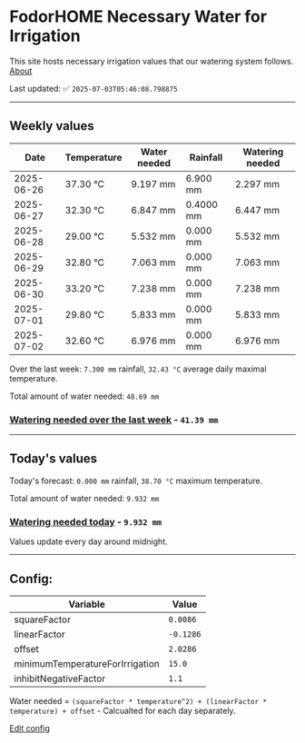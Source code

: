 # FodorHOME Necessary Water for Irrigation

This site hosts necessary irrigation values that our watering system follows. [About](https://github.com/redyau/irrigation)

Last updated: ✅ `2025-07-03T05:46:08.798875`

---

## Weekly values

| Date | Temperature | Water needed | Rainfall | Watering needed |
|-----|-----|-----|-----|-----|
| 2025-06-26 | 37.30 °C | 9.197 mm | 6.900 mm | 2.297 mm |
| 2025-06-27 | 32.30 °C | 6.847 mm | 0.4000 mm | 6.447 mm |
| 2025-06-28 | 29.00 °C | 5.532 mm | 0.000 mm | 5.532 mm |
| 2025-06-29 | 32.80 °C | 7.063 mm | 0.000 mm | 7.063 mm |
| 2025-06-30 | 33.20 °C | 7.238 mm | 0.000 mm | 7.238 mm |
| 2025-07-01 | 29.80 °C | 5.833 mm | 0.000 mm | 5.833 mm |
| 2025-07-02 | 32.60 °C | 6.976 mm | 0.000 mm | 6.976 mm |


Over the last week: `7.300 mm` rainfall, `32.43 °C` average daily maximal temperature.

Total amount of water needed: `48.69 mm`

### [Watering needed over the last week](lastweek.txt) - `41.39 mm`

---

## Today's values

Today's forecast: `0.000 mm` rainfall, `38.70 °C` maximum temperature.

Total amount of water needed: `9.932 mm`

### [Watering needed today](today.txt) - `9.932 mm`

Values update every day around midnight.

---

## Config:

| Variable | Value |
|-----|-----|
| squareFactor | `0.0086` |
| linearFactor | `-0.1286` |
| offset | `2.0286` |
| minimumTemperatureForIrrigation | `15.0` |
| inhibitNegativeFactor | `1.1` |

Water needed = `(squareFactor * temperature^2) + (linearFactor * temperature) + offset` - Calcualted for each day separately.

[Edit config](https://github.com/RedyAu/irrigation/edit/main/config.json)
